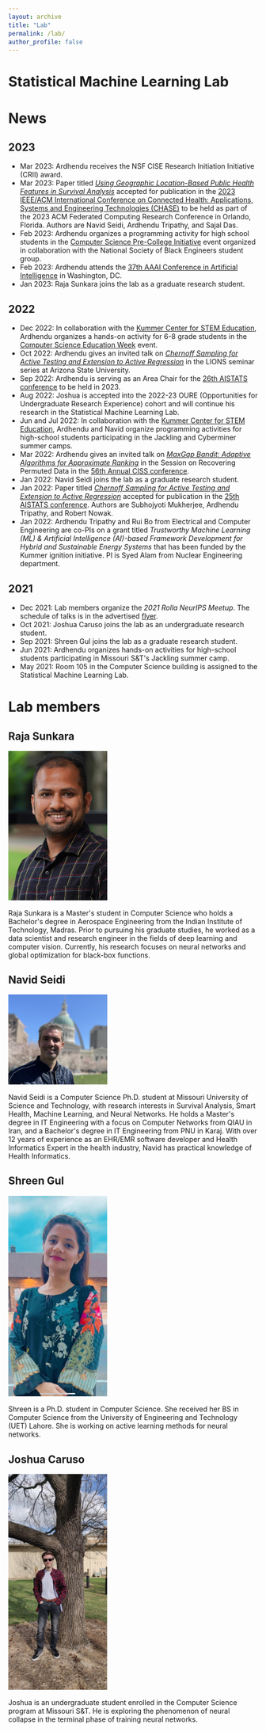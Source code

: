 ```yaml
---
layout: archive
title: "Lab"
permalink: /lab/
author_profile: false
---
```


Statistical Machine Learning Lab
================================

News
====

2023
----
* Mar 2023: Ardhendu receives the NSF CISE Research Initiation Initiative (CRII) award. 
* Mar 2023: Paper titled [_Using Geographic Location-Based Public Health Features in Survival Analysis_](https://doi.org/10.1145/3580252.3586972) accepted for publication in the [2023 IEEE/ACM International Conference on Connected Health: Applications, Systems and Engineering Technologies (CHASE)](https://chase23.sigbed.org/Home.html) to be held as part of the 2023 ACM Federated Computing Research Conference in Orlando, Florida. Authors are Navid Seidi, Ardhendu Tripathy, and Sajal Das.
* Feb 2023: Ardhendu organizes a programming activity for high school students in the [Computer Science Pre-College Initiative](https://www.linkedin.com/posts/compsci_the-comp-sci-department-successfully-hosted-activity-7036059527812718592-Q-wn?utm_source=share&utm_medium=member_desktop) event organized in collaboration with the National Society of Black Engineers student group.  
* Feb 2023: Ardhendu attends the [37th AAAI Conference in Artificial Intelligence](https://aaai-23.aaai.org) in Washington, DC.
* Jan 2023: Raja Sunkara joins the lab as a graduate research student.

2022
----
* Dec 2022: In collaboration with the [Kummer Center for STEM Education](https://stemcenter.mst.edu), Ardhendu organizes a hands-on activity for 6-8 grade students in the [Computer Science Education Week](https://www.csedweek.org) event.
* Oct 2022: Ardhendu gives an invited talk on [_Chernoff Sampling for Active Testing and Extension to Active Regression_](https://proceedings.mlr.press/v151/mukherjee22a.html) in the LIONS seminar series at Arizona State University.
* Sep 2022: Ardhendu is serving as an Area Chair for the [26th AISTATS conference](http://aistats.org/aistats2023/) to be held in 2023.
* Aug 2022: Joshua is accepted into the 2022-23 OURE (Opportunities for Undergraduate Research Experience) cohort and will continue his research in the Statistical Machine Learning Lab.
* Jun and Jul 2022: In collaboration with the [Kummer Center for STEM Education](https://stemcenter.mst.edu), Ardhendu and Navid organize programming activities for high-school students participating in the Jackling and Cyberminer summer camps.
* Mar 2022: Ardhendu gives an invited talk on [_MaxGap Bandit: Adaptive Algorithms for Approximate Ranking_](https://proceedings.neurips.cc/paper/2019/hash/9b16759a62899465ab21e2e79d2ef75c-Abstract.html) in the Session on Recovering Permuted Data in the [56th Annual CISS conference](https://ee-ciss.princeton.edu). 
* Jan 2022: Navid Seidi joins the lab as a graduate research student.
* Jan 2022: Paper titled [_Chernoff Sampling for Active Testing and Extension to Active Regression_](https://proceedings.mlr.press/v151/mukherjee22a.html) accepted for publication in the [25th AISTATS conference](https://aistats.org/aistats2022/). Authors are Subhojyoti Mukherjee, Ardhendu Tripathy, and Robert Nowak.
* Jan 2022: Ardhendu Tripathy and Rui Bo from Electrical and Computer Engineering are co-PIs on a grant titled _Trustworthy Machine Learning (ML) & Artificial Intelligence (AI)-based Framework Development for Hybrid and Sustainable Energy Systems_ that has been funded by the Kummer ignition initiative. PI is Syed Alam from Nuclear Engineering department.

2021
----
* Dec 2021: Lab members organize the _2021 Rolla NeurIPS Meetup_. The schedule of talks is in the advertised <a href="https://astripathy.github.io/files/2021_Rolla_NeurIPS_Meetup_print.pdf">flyer</a>. 
* Oct 2021: Joshua Caruso joins the lab as an undergraduate research student. 
* Sep 2021: Shreen Gul joins the lab as a graduate research student.
* Jun 2021: Ardhendu organizes hands-on activities for high-school students participating in Missouri S&T's Jackling summer camp.
* May 2021: Room 105 in the Computer Science building is assigned to the Statistical Machine Learning Lab.


Lab members
========

## Raja Sunkara

<img src="/images/raja.jpg" alt="Raja" width="200"/>

Raja Sunkara is a Master's student in Computer Science who holds a Bachelor's degree in Aerospace Engineering from the Indian Institute of Technology, Madras. Prior to pursuing his graduate studies, he worked as a data scientist and research engineer in the fields of deep learning and computer vision. Currently, his research focuses on neural networks and global optimization for black-box functions.

## Navid Seidi

<img src="/images/navid.jpg" alt="Navid" width="200"/>

Navid Seidi is a Computer Science Ph.D. student at Missouri University of Science and Technology, with research interests in Survival Analysis, Smart Health, Machine Learning, and Neural Networks. He holds a Master's degree in IT Engineering with a focus on Computer Networks from QIAU in Iran, and a Bachelor's degree in IT Engineering from PNU in Karaj. With over 12 years of experience as an EHR/EMR software developer and Health Informatics Expert in the health industry, Navid has practical knowledge of Health Informatics.

## Shreen Gul

<img src="/images/gul.jpg" alt="Shreen" width="200"/>

Shreen is a Ph.D. student in Computer Science. She received her BS in Computer Science from the University of Engineering and Technology (UET) Lahore. She is working on active learning methods for neural networks.

## Joshua Caruso

<img src="/images/caruso.jpg" alt="Joshua" width="200"/>

Joshua is an undergraduate student enrolled in the Computer Science program at Missouri S&T. He is exploring the phenomenon of neural collapse in the terminal phase of training neural networks.